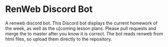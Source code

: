 # RenWeb Discord Bot

A renweb discord bot.
This Discord bot displays the current homework of the week, as well as the u[coming lesson plans.
Please pull requests and merge the to master after you know it is correct.
The bot reads renweb from html files, so upload them directly to the repository.
